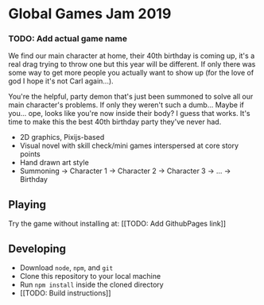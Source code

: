 # Global Games Jam 2019

### TODO: Add actual game name

We find our main character at home, their 40th birthday is coming up, it's a real drag trying to throw one but this year will be different. If only there was some way to get more people you actually want to show up (for the love of god I hope it's not Carl again...).

You're the helpful, party demon that's just been summoned to solve all our main character's problems. If only they weren't such a dumb... Maybe if you... ope, looks like you're now inside their body? I guess that works. It's time to make this the best 40th birthday party they've never had.

* 2D graphics, Pixijs-based
* Visual novel with skill check/mini games interspersed at core story points
* Hand drawn art style
* Summoning -> Character 1 -> Character 2 -> Character 3 -> ... -> Birthday

## Playing

Try the game without installing at: [[TODO: Add GithubPages link]]

## Developing

* Download `node`, `npm`, and `git`
* Clone this repository to your local machine
* Run `npm install` inside the cloned directory
* [[TODO: Build instructions]]